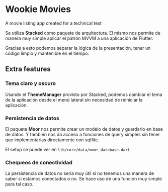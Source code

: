 # Wookie Movies

A movie listing app created for a technical test

Se utiliza **Stacked** como paquete de arquitectura. El mismo nos permite de manera muy simple aplicar el patrón MVVM a una aplicación de Flutter.

Gracias a esto podemos separar la lógica de la presentación, tener un código limpio y mantenible en el tiempo.

## Extra features

### Tema claro y oscuro

Usando el **ThemeManager** provisto por Stacked, podemos cambiar el tema de la aplicación desde el menú lateral sin necesidad de reiniciar la aplicación.

### Persistencia de datos

El paquete **Moor** nos permite crear un modelo de datos y guardarlo en base de datos. Y también nos da acceso a funciones de query simples sin tener que implementarlas directamente con sqflite.

El setup se puede ver en `lib/core/data/moor_database.dart`

### Chequeos de conectividad

La persistencia de datos no sería muy útil si no tenemos una manera de saber si estamos conectados o no. Se hace uso de una función muy simple para tal caso.
